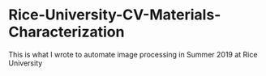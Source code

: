 # Rice-University-CV-Materials-Characterization
This is what I wrote to automate image processing in Summer 2019 at Rice University
